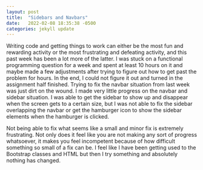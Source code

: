 ```yaml
---
layout: post
title:  "Sidebars and Navbars"
date:   2022-02-08 18:35:38 -0500
categories: jekyll update
---
```


Writing code and getting things to work can either be the most fun and rewarding activity or the most frustrating and defeating activity, and this past week has been a lot more of the latter. I was stuck on a functional programming question for a week and spent at least 10 hours on it and maybe made a few adjustments after trying to figure out how to get past the problem for hours. In the end, I could not figure it out and turned in the assignment half finished. Trying to fix the navbar situation from last week was just dirt on the wound. I made very little progress on the navbar and sidebar situation. I was able to get the sidebar to show up and disappear when the screen gets to a certain size, but I was not able to fix the sidebar overlapping the navbar or get the hamburger icon to show the sidebar elements when the hamburger is clicked. 

Not being able to fix what seems like a small and minor fix is extremely frustrating. Not only does it feel like you are not making any sort of progress whatsoever, it makes you feel incompetent because of how difficult something so small of a fix can be. I feel like I have been getting used to the Bootstrap classes and HTML but then I try something and absolutely nothing has changed. 

